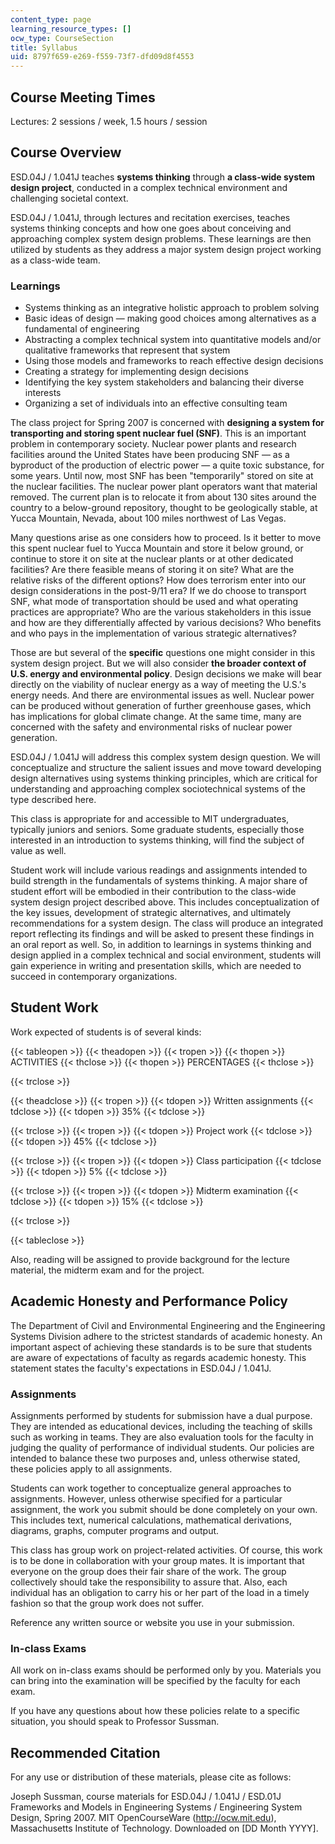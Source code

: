 ```yaml
---
content_type: page
learning_resource_types: []
ocw_type: CourseSection
title: Syllabus
uid: 8797f659-e269-f559-73f7-dfd09d8f4553
---
```


Course Meeting Times
--------------------

Lectures: 2 sessions / week, 1.5 hours / session

Course Overview
---------------

ESD.04J / 1.041J teaches **systems thinking** through **a class-wide system design project**, conducted in a complex technical environment and challenging societal context.

ESD.04J / 1.041J, through lectures and recitation exercises, teaches systems thinking concepts and how one goes about conceiving and approaching complex system design problems. These learnings are then utilized by students as they address a major system design project working as a class-wide team.

### Learnings

*   Systems thinking as an integrative holistic approach to problem solving
*   Basic ideas of design — making good choices among alternatives as a fundamental of engineering
*   Abstracting a complex technical system into quantitative models and/or qualitative frameworks that represent that system
*   Using those models and frameworks to reach effective design decisions
*   Creating a strategy for implementing design decisions
*   Identifying the key system stakeholders and balancing their diverse interests
*   Organizing a set of individuals into an effective consulting team

The class project for Spring 2007 is concerned with **designing a system for transporting and storing spent nuclear fuel (SNF)**. This is an important problem in contemporary society. Nuclear power plants and research facilities around the United States have been producing SNF — as a byproduct of the production of electric power — a quite toxic substance, for some years. Until now, most SNF has been "temporarily" stored on site at the nuclear facilities. The nuclear power plant operators want that material removed. The current plan is to relocate it from about 130 sites around the country to a below-ground repository, thought to be geologically stable, at Yucca Mountain, Nevada, about 100 miles northwest of Las Vegas.

Many questions arise as one considers how to proceed. Is it better to move this spent nuclear fuel to Yucca Mountain and store it below ground, or continue to store it on site at the nuclear plants or at other dedicated facilities? Are there feasible means of storing it on site? What are the relative risks of the different options? How does terrorism enter into our design considerations in the post-9/11 era? If we do choose to transport SNF, what mode of transportation should be used and what operating practices are appropriate? Who are the various stakeholders in this issue and how are they differentially affected by various decisions? Who benefits and who pays in the implementation of various strategic alternatives?

Those are but several of the **specific** questions one might consider in this system design project. But we will also consider **the broader context of U.S. energy and environmental policy**. Design decisions we make will bear directly on the viability of nuclear energy as a way of meeting the U.S.'s energy needs. And there are environmental issues as well. Nuclear power can be produced without generation of further greenhouse gases, which has implications for global climate change. At the same time, many are concerned with the safety and environmental risks of nuclear power generation.

ESD.04J / 1.041J will address this complex system design question. We will conceptualize and structure the salient issues and move toward developing design alternatives using systems thinking principles, which are critical for understanding and approaching complex sociotechnical systems of the type described here.

This class is appropriate for and accessible to MIT undergraduates, typically juniors and seniors. Some graduate students, especially those interested in an introduction to systems thinking, will find the subject of value as well.

Student work will include various readings and assignments intended to build strength in the fundamentals of systems thinking. A major share of student effort will be embodied in their contribution to the class-wide system design project described above. This includes conceptualization of the key issues, development of strategic alternatives, and ultimately recommendations for a system design. The class will produce an integrated report reflecting its findings and will be asked to present these findings in an oral report as well. So, in addition to learnings in systems thinking and design applied in a complex technical and social environment, students will gain experience in writing and presentation skills, which are needed to succeed in contemporary organizations.

Student Work
------------

Work expected of students is of several kinds:

{{< tableopen >}}
{{< theadopen >}}
{{< tropen >}}
{{< thopen >}}
ACTIVITIES
{{< thclose >}}
{{< thopen >}}
PERCENTAGES
{{< thclose >}}

{{< trclose >}}

{{< theadclose >}}
{{< tropen >}}
{{< tdopen >}}
Written assignments
{{< tdclose >}}
{{< tdopen >}}
35%
{{< tdclose >}}

{{< trclose >}}
{{< tropen >}}
{{< tdopen >}}
Project work
{{< tdclose >}}
{{< tdopen >}}
45%
{{< tdclose >}}

{{< trclose >}}
{{< tropen >}}
{{< tdopen >}}
Class participation
{{< tdclose >}}
{{< tdopen >}}
5%
{{< tdclose >}}

{{< trclose >}}
{{< tropen >}}
{{< tdopen >}}
Midterm examination
{{< tdclose >}}
{{< tdopen >}}
15%
{{< tdclose >}}

{{< trclose >}}

{{< tableclose >}}

  

Also, reading will be assigned to provide background for the lecture material, the midterm exam and for the project.

Academic Honesty and Performance Policy
---------------------------------------

The Department of Civil and Environmental Engineering and the Engineering Systems Division adhere to the strictest standards of academic honesty. An important aspect of achieving these standards is to be sure that students are aware of expectations of faculty as regards academic honesty. This statement states the faculty's expectations in ESD.04J / 1.041J.

### Assignments

Assignments performed by students for submission have a dual purpose. They are intended as educational devices, including the teaching of skills such as working in teams. They are also evaluation tools for the faculty in judging the quality of performance of individual students. Our policies are intended to balance these two purposes and, unless otherwise stated, these policies apply to all assignments.

Students can work together to conceptualize general approaches to assignments. However, unless otherwise specified for a particular assignment, the work you submit should be done completely on your own. This includes text, numerical calculations, mathematical derivations, diagrams, graphs, computer programs and output.

This class has group work on project-related activities. Of course, this work is to be done in collaboration with your group mates. It is important that everyone on the group does their fair share of the work. The group collectively should take the responsibility to assure that. Also, each individual has an obligation to carry his or her part of the load in a timely fashion so that the group work does not suffer.

Reference any written source or website you use in your submission.

### In-class Exams

All work on in-class exams should be performed only by you. Materials you can bring into the examination will be specified by the faculty for each exam.

If you have any questions about how these policies relate to a specific situation, you should speak to Professor Sussman.

Recommended Citation
--------------------

For any use or distribution of these materials, please cite as follows:

Joseph Sussman, course materials for ESD.04J / 1.041J / ESD.01J Frameworks and Models in Engineering Systems / Engineering System Design, Spring 2007. MIT OpenCourseWare (http://ocw.mit.edu), Massachusetts Institute of Technology. Downloaded on \[DD Month YYYY\].